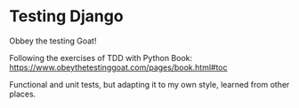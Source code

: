 # Testing Django

Obbey the testing Goat!

Following the exercises of TDD with Python Book: https://www.obeythetestinggoat.com/pages/book.html#toc

Functional and unit tests, but adapting it to my own style, learned from other places.